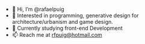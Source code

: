 - 👋 Hi, I’m @rafaelpuig
- 👀 Interested in programming, generative design for architecture/urbanism and game design.
- 🌱 Currently studying front-end Development
- 📫 Reach me at rfpuig@hotmail.com

<!---
rafaelpuig/rafaelpuig is a ✨ special ✨ repository because its `README.md` (this file) appears on your GitHub profile.
You can click the Preview link to take a look at your changes.
--->
